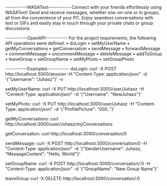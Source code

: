 -----------WASAText-----------
Connect with your friends effortlessly using WASAText! Send and receive messages, whether one-on-one
or in groups, all from the convenience of your PC. Enjoy seamless conversations with text or GIFs and
easily stay in touch through your private chats or group discussions.

-----------OpenAPI-----------
For the project requirements, the following API operations were defined:
• doLogin
• setMyUserName
• getMyConversations
• getConversation
• sendMessage
• forwardMessage
• commentMessage
• uncommentMessage
• deleteMessage
• addToGroup
• leaveGroup
• setGroupName
• setMyPhoto
• setGroupPhoto

-----------Examples-----------
doLogin:
curl -X POST http://localhost:3000/session -H "Content-Type: application/json" -d '{"Username": "Juhasz"}' -v

setMyUserName:
curl -X PUT http://localhost:3000/user/Juhasz -H "Content-Type: application/json" -d '{"Username": "NewJuhasz"}'

setMyPhoto:
curl -X PUT http://localhost:3000/user/Juhasz -H "Content-Type: application/json" -d '{"ProfilePicture": "000.."}'

getMyConversations:
curl http://localhost:3000/user/Juhasz/myConversations

getConversation:
curl http://localhost:3000/conversation/0

sendMessage:
curl -X POST http://localhost:3000/conversation/0 -H "Content-Type: application/json" -d '{"SenderUsername": Juhasz, "MessageContent": "Hello, World!"}'

setGroupName:
curl -X POST http://localhost:3000/conversation/:0 -H "Content-Type: application/json" -d '{"GroupName": "New Group Name"}'

leaveGroup
curl -X DELETE http://localhost:3000/conversation/:0



